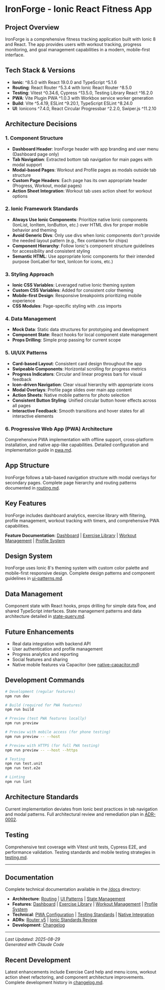 # IronForge - Ionic React Fitness App

## Project Overview
IronForge is a comprehensive fitness tracking application built with Ionic 8 and React. The app provides users with workout tracking, progress monitoring, and goal management capabilities in a modern, mobile-first interface.

## Tech Stack & Versions

- **Ionic**: ^8.5.0 with React 19.0.0 and TypeScript ^5.1.6
- **Routing**: React Router ^5.3.4 with Ionic React Router ^8.5.0
- **Testing**: Vitest ^0.34.6, Cypress ^13.5.0, Testing Library React ^16.2.0
- **PWA**: Vite Plugin PWA ^1.0.3 with Workbox service worker generation
- **Build**: Vite ^5.4.19, ESLint ^9.20.1, TypeScript ESLint ^8.24.0
- **UI**: Ionicons ^7.4.0, React Circular Progressbar ^2.2.0, Swiper.js ^11.2.10

## Architecture Decisions

### 1. Component Structure
- **Dashboard Header**: IronForge header with app branding and user menu (Dashboard page only)
- **Tab Navigation**: Extracted bottom tab navigation for main pages with modal support
- **Modal-based Pages**: Workout and Profile pages as modals outside tab structure
- **Custom Page Headers**: Each page has its own appropriate header (Progress, Workout, modal pages)
- **Action Sheet Integration**: Workout tab uses action sheet for workout options

### 2. Ionic Framework Standards
- **Always Use Ionic Components**: Prioritize native Ionic components (IonList, IonItem, IonButton, etc.) over HTML divs for proper mobile behavior and theming
- **Avoid Generic Divs**: Only use divs when Ionic components don't provide the needed layout pattern (e.g., flex containers for chips)
- **Component Hierarchy**: Follow Ionic's component structure guidelines for accessibility and consistent styling
- **Semantic HTML**: Use appropriate Ionic components for their intended purpose (IonLabel for text, IonIcon for icons, etc.)

### 3. Styling Approach
- **Ionic CSS Variables**: Leveraged native Ionic theming system
- **Custom CSS Variables**: Added for consistent color theming
- **Mobile-first Design**: Responsive breakpoints prioritizing mobile experience
- **CSS Modules**: Page-specific styling with .css imports

### 4. Data Management
- **Mock Data**: Static data structures for prototyping and development
- **Component State**: React hooks for local component state management
- **Props Drilling**: Simple prop passing for current scope

### 5. UI/UX Patterns
- **Card-based Layout**: Consistent card design throughout the app
- **Swipeable Components**: Horizontal scrolling for progress metrics
- **Progress Indicators**: Circular and linear progress bars for visual feedback
- **Icon-driven Navigation**: Clear visual hierarchy with appropriate icons
- **Modal Overlays**: Profile page slides over main app content
- **Action Sheets**: Native mobile patterns for photo selection
- **Consistent Button Styling**: Unified circular button hover effects across all pages
- **Interactive Feedback**: Smooth transitions and hover states for all interactive elements

### 6. Progressive Web App (PWA) Architecture
Comprehensive PWA implementation with offline support, cross-platform installation, and native app-like capabilities. Detailed configuration and implementation guide in [pwa.md](docs/pwa.md).

## App Structure
IronForge follows a tab-based navigation structure with modal overlays for secondary pages. Complete page hierarchy and routing patterns documented in [routing.md](docs/routing.md).

## Key Features
IronForge includes dashboard analytics, exercise library with filtering, profile management, workout tracking with timers, and comprehensive PWA capabilities. 

**Feature Documentation**: [Dashboard](docs/features/dashboard.md) | [Exercise Library](docs/features/exercise-library.md) | [Workout Management](docs/features/workout-management.md) | [Profile System](docs/features/profile-system.md)

## Design System
IronForge uses Ionic 8's theming system with custom color palette and mobile-first responsive design. Complete design patterns and component guidelines in [ui-patterns.md](docs/ui-patterns.md).

## Data Management
Component state with React hooks, props drilling for simple data flow, and shared TypeScript interfaces. State management patterns and data architecture detailed in [state-query.md](docs/state-query.md).

## Future Enhancements
- Real data integration with backend API
- User authentication and profile management
- Progress analytics and reporting
- Social features and sharing
- Native mobile features via Capacitor (see [native-capacitor.md](docs/native-capacitor.md))

## Development Commands
```bash
# Development (regular features)
npm run dev

# Build (required for PWA features)
npm run build

# Preview (test PWA features locally)
npm run preview

# Preview with mobile access (for phone testing)
npm run preview -- --host

# Preview with HTTPS (for full PWA testing)
npm run preview -- --host --https

# Testing
npm run test.unit
npm run test.e2e

# Linting
npm run lint
```

## Architecture Standards
Current implementation deviates from Ionic best practices in tab navigation and modal patterns. Full architectural review and remediation plan in [ADR-0002](docs/adr/0002-ionic-standards-review.md).

## Testing
Comprehensive test coverage with Vitest unit tests, Cypress E2E, and performance validation. Testing standards and mobile testing strategies in [testing.md](docs/testing.md).

---
## Documentation

Complete technical documentation available in the [/docs](docs/) directory:

- **Architecture**: [Routing](docs/routing.md) | [UI Patterns](docs/ui-patterns.md) | [State Management](docs/state-query.md)
- **Features**: [Dashboard](docs/features/dashboard.md) | [Exercise Library](docs/features/exercise-library.md) | [Workout Management](docs/features/workout-management.md) | [Profile System](docs/features/profile-system.md)
- **Technical**: [PWA Configuration](docs/pwa.md) | [Testing Standards](docs/testing.md) | [Native Integration](docs/native-capacitor.md)
- **ADRs**: [Router v5](docs/adr/0001-router-v5.md) | [Ionic Standards Review](docs/adr/0002-ionic-standards-review.md)
- **Development**: [Changelog](docs/changelog.md)

---
*Last Updated: 2025-08-29*  
*Generated with Claude Code*

## Recent Development
Latest enhancements include Exercise Card help and menu icons, workout action sheet refactoring, and component architecture improvements. Complete development history in [changelog.md](docs/changelog.md).